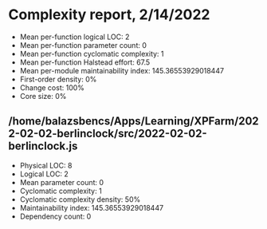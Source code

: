 # Complexity report, 2/14/2022

* Mean per-function logical LOC: 2
* Mean per-function parameter count: 0
* Mean per-function cyclomatic complexity: 1
* Mean per-function Halstead effort: 67.5
* Mean per-module maintainability index: 145.36553929018447
* First-order density: 0%
* Change cost: 100%
* Core size: 0%

## /home/balazsbencs/Apps/Learning/XPFarm/2022-02-02-berlinclock/src/2022-02-02-berlinclock.js

* Physical LOC: 8
* Logical LOC: 2
* Mean parameter count: 0
* Cyclomatic complexity: 1
* Cyclomatic complexity density: 50%
* Maintainability index: 145.36553929018447
* Dependency count: 0

